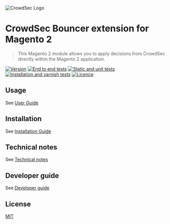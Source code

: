![CrowdSec Logo](https://raw.githubusercontent.com/crowdsecurity/cs-magento-bouncer/main/doc/images/logo_crowdsec.png) 

# CrowdSec Bouncer extension for Magento 2

> This Magento 2 module allows you to apply decisions from CrowdSec directly within the Magento 2 application.

[![Version](https://img.shields.io/github/v/release/crowdsecurity/cs-magento-bouncer?include_prereleases)](https://github.com/crowdsecurity/cs-magento-bouncer/releases)
[![End to end tests](https://github.com/crowdsecurity/cs-magento-bouncer/actions/workflows/end-to-end-test-suite.yml/badge.svg)](https://github.com/crowdsecurity/cs-magento-bouncer/actions/workflows/end-to-end-test-suite.yml)
[![Static and unit tests](https://github.com/crowdsecurity/cs-magento-bouncer/actions/workflows/static-and-unit-test-suite.yml/badge.svg)](https://github.com/crowdsecurity/cs-magento-bouncer/actions/workflows/static-and-unit-test-suite.yml)
[![Installation and varnish tests](https://github.com/crowdsecurity/cs-magento-bouncer/actions/workflows/installation-and-varnish-test-suite.yml/badge.svg)](https://github.com/crowdsecurity/cs-magento-bouncer/actions/workflows/installation-and-varnish-test-suite.yml)
[![Licence](https://img.shields.io/github/license/crowdsecurity/cs-magento-bouncer)](https://github.com/crowdsecurity/cs-magento-bouncer/blob/main/LICENSE)


## Usage

See [User Guide](https://github.com/crowdsecurity/cs-magento-bouncer/blob/main/doc/USER_GUIDE.md)

## Installation

See [Installation Guide](https://github.com/crowdsecurity/cs-magento-bouncer/blob/main/doc/INSTALLATION_GUIDE.md)


## Technical notes

See [Technical notes](https://github.com/crowdsecurity/cs-magento-bouncer/blob/main/doc/TECHNICAL_NOTES.md)

## Developer guide

See [Developer guide](https://github.com/crowdsecurity/cs-magento-bouncer/blob/main/doc/DEVELOPER.md)


## License

[MIT](https://github.com/crowdsecurity/cs-magento-bouncer/blob/main/LICENSE)
